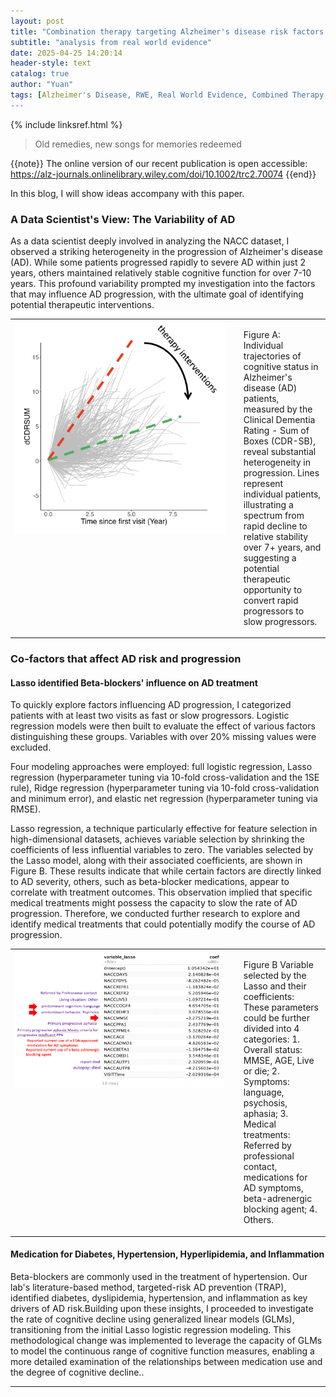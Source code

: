 ```yaml
---
layout: post
title: "Combination therapy targeting Alzheimer's disease risk factors is associated with a significant delay in Alzheimer's disease–related cognitive decline"
subtitle: "analysis from real world evidence"
date: 2025-04-25 14:20:14
header-style: text
catalog: true
author: "Yuan"
tags: [Alzheimer's Disease, RWE, Real World Evidence, Combined Therapy, Diabetes, Hypertension, Hyperlipidemia, Inflammation, Regression, GLM, NACC, ADNI,1SE rule, Lasso,hyperparameters tunings, elastic net]
---
```

{% include linksref.html %}
>Old remedies, new songs for memories redeemed

{{note}} The online version of our recent publication is open accessible:
<br>
<a href="https://alz-journals.onlinelibrary.wiley.com/doi/10.1002/trc2.70074" target="_blank" rel="noopener noreferrer">
  https://alz-journals.onlinelibrary.wiley.com/doi/10.1002/trc2.70074
</a> {{end}}

In this blog, I will show ideas accompany with this paper.

### A Data Scientist's View: The Variability of AD
As a data scientist deeply involved in analyzing the NACC dataset, I observed a striking heterogeneity in the progression of Alzheimer's disease (AD). While some patients progressed rapidly to severe AD within just 2 years, others maintained relatively stable cognitive function for over 7-10 years. This profound variability prompted my investigation into the factors that may influence AD progression, with the ultimate goal of identifying potential therapeutic interventions.

<table>
  <tr>
    <td style="vertical-align: top; width: 70%; padding-right: 10px;">
      <img src="/img/in-post/AD-progression.png" alt="Image Description" style="width: 100%; height: auto;">
    </td>
    <td style="vertical-align: top; padding-left: 20px;">
      <p>Figure A: Individual trajectories of cognitive status in Alzheimer's disease (AD) patients, measured by the Clinical Dementia Rating - Sum of Boxes (CDR-SB), reveal substantial heterogeneity in progression. Lines represent individual patients, illustrating a spectrum from rapid decline to relative stability over 7+ years, and suggesting a potential therapeutic opportunity to convert rapid progressors to slow progressors.
      </p>
    </td>
  </tr>
</table>

### Co-factors that affect AD risk and progression
#### Lasso identified Beta-blockers' influence on AD treatment
To quickly explore factors influencing AD progression, I categorized patients with at least two visits as fast or slow progressors. Logistic regression models were then built to evaluate the effect of various factors distinguishing these groups. Variables with over 20% missing values were excluded.

Four modeling approaches were employed: full logistic regression, Lasso regression (hyperparameter tuning via 10-fold cross-validation and the 1SE rule), Ridge regression (hyperparameter tuning via 10-fold cross-validation and minimum error), and elastic net regression (hyperparameter tuning via RMSE).

Lasso regression, a technique particularly effective for feature selection in high-dimensional datasets, achieves variable selection by shrinking the coefficients of less influential variables to zero. The variables selected by the Lasso model, along with their associated coefficients, are shown in Figure B. These results indicate that while certain factors are directly linked to AD severity, others, such as beta-blocker medications, appear to correlate with treatment outcomes. This observation implied that specific medical treatments might possess the capacity to slow the rate of AD progression. Therefore, we conducted further research to explore and identify medical treatments that could potentially modify the course of AD progression.

<table>
  <tr>
    <td style="vertical-align: top; width: 70%; padding-right: 10px;">
      <img src="/img/in-post/lasso_nacc.png" alt="Image Description" style="width: 100%; height: auto;">
    </td>
    <td style="vertical-align: top; padding-left: 20px;">
      <p>Figure B Variable selected by the Lasso and their coefficients: These parameters could be further divided into 4 categories: 1. Overall status: MMSE, AGE, Live or die; 2. Symptoms: language, psychosis, aphasia; 3. Medical treatments: Referred by professional contact, medications for AD symptoms, beta-adrenergic blocking agent; 4. Others.
      </p>
    </td>
  </tr>
</table>

#### Medication for Diabetes, Hypertension, Hyperlipidemia, and Inflammation
Beta-blockers are commonly used in the treatment of hypertension. Our lab's literature-based method, targeted-risk AD prevention (TRAP), identified diabetes, dyslipidemia, hypertension, and inflammation as key drivers of AD risk.Building upon these insights, I proceeded to investigate the rate of cognitive decline using generalized linear models (GLMs), transitioning from the initial Lasso logistic regression modeling. This methodological change was implemented to leverage the capacity of GLMs to model the continuous range of cognitive function measures, enabling a more detailed examination of the relationships between medication use and the degree of cognitive decline..



---
